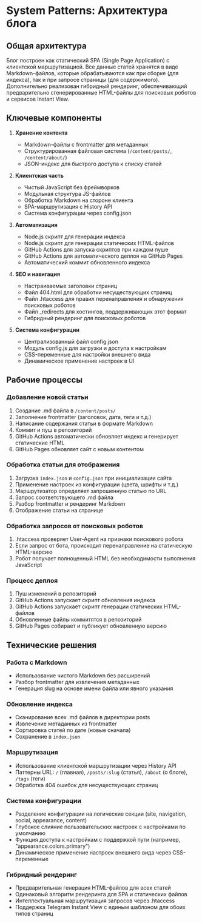 # System Patterns: Архитектура блога

## Общая архитектура
Блог построен как статический SPA (Single Page Application) с клиентской маршрутизацией. Все данные статей хранятся в виде Markdown-файлов, которые обрабатываются как при сборке (для индекса), так и при запросе страницы (для содержимого). Дополнительно реализован гибридный рендеринг, обеспечивающий предварительно сгенерированные HTML-файлы для поисковых роботов и сервисов Instant View.

## Ключевые компоненты
1. **Хранение контента**
   - Markdown-файлы с frontmatter для метаданных
   - Структурированная файловая система (`/content/posts/`, `/content/about/`)
   - JSON-индекс для быстрого доступа к списку статей

2. **Клиентская часть**
   - Чистый JavaScript без фреймворков
   - Модульная структура JS-файлов
   - Обработка Markdown на стороне клиента
   - SPA-маршрутизация с History API
   - Система конфигурации через config.json

3. **Автоматизация**
   - Node.js скрипт для генерации индекса
   - Node.js скрипт для генерации статических HTML-файлов
   - GitHub Actions для запуска скриптов при каждом пуше
   - GitHub Actions для автоматического деплоя на GitHub Pages
   - Автоматический коммит обновленного индекса

4. **SEO и навигация**
   - Настраиваемые заголовки страниц
   - Файл 404.html для обработки несуществующих страниц
   - Файл .htaccess для правил перенаправления и обнаружения поисковых роботов
   - Файл _redirects для хостингов, поддерживающих этот формат
   - Гибридный рендеринг для поисковых роботов

5. **Система конфигурации**
   - Централизованный файл config.json
   - Модуль config.js для загрузки и доступа к настройкам
   - CSS-переменные для настройки внешнего вида
   - Динамическое применение настроек в UI

## Рабочие процессы

### Добавление новой статьи
1. Создание .md файла в `/content/posts/`
2. Заполнение frontmatter (заголовок, дата, теги и т.д.)
3. Написание содержания статьи в формате Markdown
4. Коммит и пуш в репозиторий
5. GitHub Actions автоматически обновляет индекс и генерирует статические HTML
6. GitHub Pages обновляет сайт с новым контентом

### Обработка статьи для отображения
1. Загрузка `index.json` и `config.json` при инициализации сайта
2. Применение настроек из конфигурации (цвета, шрифты и т.д.)
3. Маршрутизатор определяет запрошенную статью по URL
4. Запрос соответствующего .md файла
5. Разбор frontmatter и рендеринг Markdown
6. Отображение статьи на странице

### Обработка запросов от поисковых роботов
1. .htaccess проверяет User-Agent на признаки поискового робота
2. Если запрос от бота, происходит перенаправление на статическую HTML-версию
3. Робот получает полноценный HTML без необходимости выполнения JavaScript

### Процесс деплоя
1. Пуш изменений в репозиторий
2. GitHub Actions запускает скрипт обновления индекса
3. GitHub Actions запускает скрипт генерации статических HTML-файлов
4. Обновленные файлы коммитятся в репозиторий
5. GitHub Pages собирает и публикует обновленную версию

## Технические решения

### Работа с Markdown
- Использование чистого Markdown без расширений
- Разбор frontmatter для извлечения метаданных
- Генерация slug на основе имени файла или явного указания

### Обновление индекса
- Сканирование всех .md файлов в директории posts
- Извлечение метаданных из frontmatter
- Сортировка статей по дате (новые сначала)
- Сохранение в `index.json`

### Маршрутизация
- Использование клиентской маршрутизации через History API
- Паттерны URL: `/` (главная), `/posts/:slug` (статья), `/about` (о блоге), `/tags` (теги)
- Обработка 404 ошибок для несуществующих страниц

### Система конфигурации
- Разделение конфигурации на логические секции (site, navigation, social, appearance, content)
- Глубокое слияние пользовательских настроек с настройками по умолчанию
- Функция доступа к настройкам с поддержкой пути (например, "appearance.colors.primary")
- Динамическое применение настроек внешнего вида через CSS-переменные

### Гибридный рендеринг
- Предварительная генерация HTML-файлов для всех статей
- Одинаковый алгоритм рендеринга для SPA и статических файлов
- Интеллектуальная маршрутизация запросов через .htaccess
- Поддержка Telegram Instant View с единым шаблоном для обоих типов страниц 